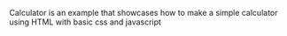 Calculator is an example that showcases how to make a simple calculator using HTML with basic css and javascript
